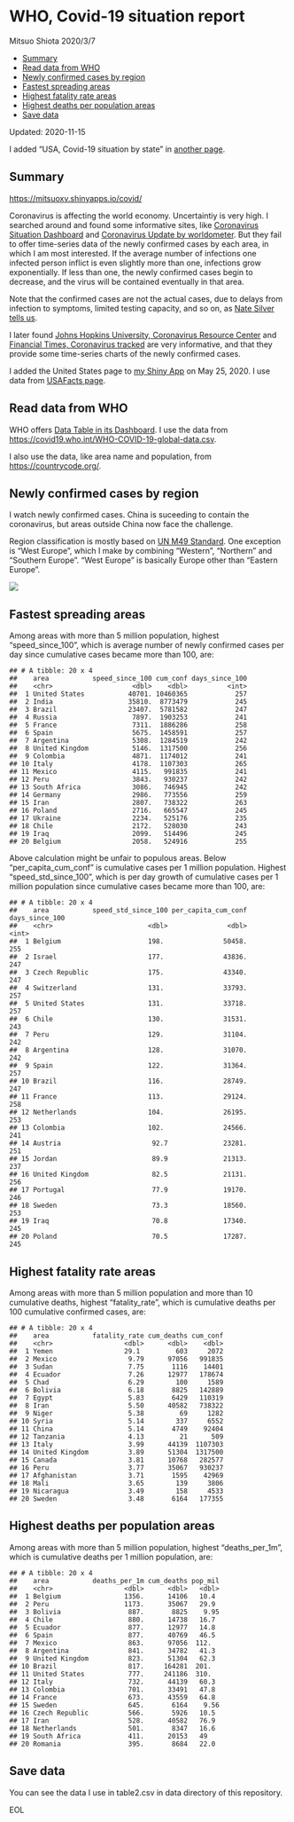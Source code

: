 WHO, Covid-19 situation report
================
Mitsuo Shiota
2020/3/7

  - [Summary](#summary)
  - [Read data from WHO](#read-data-from-who)
  - [Newly confirmed cases by region](#newly-confirmed-cases-by-region)
  - [Fastest spreading areas](#fastest-spreading-areas)
  - [Highest fatality rate areas](#highest-fatality-rate-areas)
  - [Highest deaths per population
    areas](#highest-deaths-per-population-areas)
  - [Save data](#save-data)

Updated: 2020-11-15

I added “USA, Covid-19 situation by state” in [another page](USA.md).

## Summary

<https://mitsuoxv.shinyapps.io/covid/>

Coronavirus is affecting the world economy. Uncertaintiy is very high. I
searched around and found some informative sites, like [Coronavirus
Situation
Dashboard](https://who.maps.arcgis.com/apps/opsdashboard/index.html#/c88e37cfc43b4ed3baf977d77e4a0667)
and [Coronavirus Update by
worldometer](https://www.worldometers.info/coronavirus/). But they fail
to offer time-series data of the newly confirmed cases by each area, in
which I am most interested. If the average number of infections one
infected person inflict is even slightly more than one, infections grow
exponentially. If less than one, the newly confirmed cases begin to
decrease, and the virus will be contained eventually in that area.

Note that the confirmed cases are not the actual cases, due to delays
from infection to symptoms, limited testing capacity, and so on, as
[Nate Silver tells
us](https://fivethirtyeight.com/features/coronavirus-case-counts-are-meaningless/).

I later found [Johns Hopkins University, Coronavirus Resource
Center](https://coronavirus.jhu.edu/) and [Financial Times, Coronavirus
tracked](https://www.ft.com/content/a26fbf7e-48f8-11ea-aeb3-955839e06441)
are very informative, and that they provide some time-series charts of
the newly confirmed cases.

I added the United States page to [my Shiny
App](https://mitsuoxv.shinyapps.io/covid/) on May 25, 2020. I use data
from [USAFacts
page](https://usafacts.org/visualizations/coronavirus-covid-19-spread-map/).

## Read data from WHO

WHO offers [Data Table in its Dashboard](https://covid19.who.int/table).
I use the data from
<https://covid19.who.int/WHO-COVID-19-global-data.csv>.

I also use the data, like area name and population, from
<https://countrycode.org/>.

## Newly confirmed cases by region

I watch newly confirmed cases. China is suceeding to contain the
coronavirus, but areas outside China now face the challenge.

Region classification is mostly based on [UN M49
Standard](https://unstats.un.org/unsd/methodology/m49/). One exception
is “West Europe”, which I make by combining “Western”, “Northern” and
“Southern Europe”. “West Europe” is basically Europe other than
“Eastern Europe”.

![](README_files/figure-gfm/chart-1.png)<!-- -->

## Fastest spreading areas

Among areas with more than 5 million population, highest
“speed\_since\_100”, which is average number of newly confirmed cases
per day since cumulative cases became more than 100, are:

    ## # A tibble: 20 x 4
    ##    area           speed_since_100 cum_conf days_since_100
    ##    <chr>                    <dbl>    <dbl>          <int>
    ##  1 United States           40701. 10460365            257
    ##  2 India                   35810.  8773479            245
    ##  3 Brazil                  23407.  5781582            247
    ##  4 Russia                   7897.  1903253            241
    ##  5 France                   7311.  1886286            258
    ##  6 Spain                    5675.  1458591            257
    ##  7 Argentina                5308.  1284519            242
    ##  8 United Kingdom           5146.  1317500            256
    ##  9 Colombia                 4871.  1174012            241
    ## 10 Italy                    4178.  1107303            265
    ## 11 Mexico                   4115.   991835            241
    ## 12 Peru                     3843.   930237            242
    ## 13 South Africa             3086.   746945            242
    ## 14 Germany                  2986.   773556            259
    ## 15 Iran                     2807.   738322            263
    ## 16 Poland                   2716.   665547            245
    ## 17 Ukraine                  2234.   525176            235
    ## 18 Chile                    2172.   528030            243
    ## 19 Iraq                     2099.   514496            245
    ## 20 Belgium                  2058.   524916            255

Above calculation might be unfair to populous areas. Below
“per\_capita\_cum\_conf” is cumulative cases per 1 million population.
Highest “speed\_std\_since\_100”, which is per day growth of cumulative
cases per 1 million population since cumulative cases became more than
100, are:

    ## # A tibble: 20 x 4
    ##    area           speed_std_since_100 per_capita_cum_conf days_since_100
    ##    <chr>                        <dbl>               <dbl>          <int>
    ##  1 Belgium                      198.               50458.            255
    ##  2 Israel                       177.               43836.            247
    ##  3 Czech Republic               175.               43340.            247
    ##  4 Switzerland                  131.               33793.            257
    ##  5 United States                131.               33718.            257
    ##  6 Chile                        130.               31531.            243
    ##  7 Peru                         129.               31104.            242
    ##  8 Argentina                    128.               31070.            242
    ##  9 Spain                        122.               31364.            257
    ## 10 Brazil                       116.               28749.            247
    ## 11 France                       113.               29124.            258
    ## 12 Netherlands                  104.               26195.            253
    ## 13 Colombia                     102.               24566.            241
    ## 14 Austria                       92.7              23281.            251
    ## 15 Jordan                        89.9              21313.            237
    ## 16 United Kingdom                82.5              21131.            256
    ## 17 Portugal                      77.9              19170.            246
    ## 18 Sweden                        73.3              18560.            253
    ## 19 Iraq                          70.8              17340.            245
    ## 20 Poland                        70.5              17287.            245

## Highest fatality rate areas

Among areas with more than 5 million population and more than 10
cumulative deaths, highest “fatality\_rate”, which is cumulative deaths
per 100 cumulative confirmed cases, are:

    ## # A tibble: 20 x 4
    ##    area           fatality_rate cum_deaths cum_conf
    ##    <chr>                  <dbl>      <dbl>    <dbl>
    ##  1 Yemen                  29.1         603     2072
    ##  2 Mexico                  9.79      97056   991835
    ##  3 Sudan                   7.75       1116    14401
    ##  4 Ecuador                 7.26      12977   178674
    ##  5 Chad                    6.29        100     1589
    ##  6 Bolivia                 6.18       8825   142889
    ##  7 Egypt                   5.83       6429   110319
    ##  8 Iran                    5.50      40582   738322
    ##  9 Niger                   5.38         69     1282
    ## 10 Syria                   5.14        337     6552
    ## 11 China                   5.14       4749    92404
    ## 12 Tanzania                4.13         21      509
    ## 13 Italy                   3.99      44139  1107303
    ## 14 United Kingdom          3.89      51304  1317500
    ## 15 Canada                  3.81      10768   282577
    ## 16 Peru                    3.77      35067   930237
    ## 17 Afghanistan             3.71       1595    42969
    ## 18 Mali                    3.65        139     3806
    ## 19 Nicaragua               3.49        158     4533
    ## 20 Sweden                  3.48       6164   177355

## Highest deaths per population areas

Among areas with more than 5 million population, highest
“deaths\_per\_1m”, which is cumulative deaths per 1 million
population, are:

    ## # A tibble: 20 x 4
    ##    area           deaths_per_1m cum_deaths pop_mil
    ##    <chr>                  <dbl>      <dbl>   <dbl>
    ##  1 Belgium                1356.      14106   10.4 
    ##  2 Peru                   1173.      35067   29.9 
    ##  3 Bolivia                 887.       8825    9.95
    ##  4 Chile                   880.      14738   16.7 
    ##  5 Ecuador                 877.      12977   14.8 
    ##  6 Spain                   877.      40769   46.5 
    ##  7 Mexico                  863.      97056  112.  
    ##  8 Argentina               841.      34782   41.3 
    ##  9 United Kingdom          823.      51304   62.3 
    ## 10 Brazil                  817.     164281  201.  
    ## 11 United States           777.     241186  310.  
    ## 12 Italy                   732.      44139   60.3 
    ## 13 Colombia                701.      33491   47.8 
    ## 14 France                  673.      43559   64.8 
    ## 15 Sweden                  645.       6164    9.56
    ## 16 Czech Republic          566.       5926   10.5 
    ## 17 Iran                    528.      40582   76.9 
    ## 18 Netherlands             501.       8347   16.6 
    ## 19 South Africa            411.      20153   49   
    ## 20 Romania                 395.       8684   22.0

## Save data

You can see the data I use in table2.csv in data directory of this
repository.

EOL
